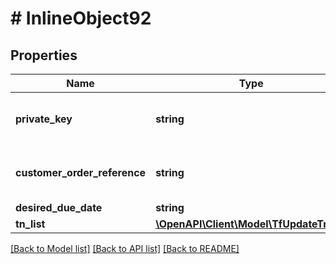 # # InlineObject92

## Properties

Name | Type | Description | Notes
------------ | ------------- | ------------- | -------------
**private_key** | **string** | API key required to validate your application |
**customer_order_reference** | **string** | Alphanumeric order reference name | [optional]
**desired_due_date** | **string** |  | [optional]
**tn_list** | [**\OpenAPI\Client\Model\TfUpdateTnList**](TfUpdateTnList.md) |  | [optional]

[[Back to Model list]](../../README.md#models) [[Back to API list]](../../README.md#endpoints) [[Back to README]](../../README.md)
